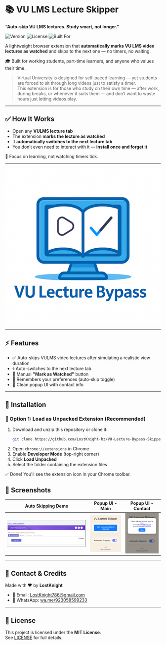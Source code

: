 # 📚 VU LMS Lecture Skipper  
**“Auto-skip VU LMS lectures. Study smart, not longer.”**

![Version](https://img.shields.io/badge/version-1.6-blue)
![License](https://img.shields.io/badge/license-MIT-green)
![Built For](https://img.shields.io/badge/VU-LMS-blueviolet)

A lightweight browser extension that **automatically marks VU LMS video lectures as watched** and skips to the next one — no timers, no waiting.

🎓 Built for working students, part-time learners, and anyone who values their time.

> Virtual University is designed for self-paced learning — yet students are forced to sit through long videos just to satisfy a timer.  
> This extension is for those who study on their own time — after work, during breaks, or whenever it suits them — and don’t want to waste hours just letting videos play.

---

## ✅ How It Works

- Open any **VULMS lecture tab**
- The extension **marks the lecture as watched**
- It **automatically switches to the next lecture tab**
- You don’t even need to interact with it — **install once and forget it**

🧠 Focus on learning, not watching timers tick.

---

![logo](icons/logo.png)

---

## ⚡ Features

- ✅ Auto-skips VULMS video lectures after simulating a realistic view duration  
- 🌀 Auto-switches to the next lecture tab  
- 🔘 Manual **"Mark as Watched"** button  
- 💾 Remembers your preferences (auto-skip toggle)  
- 🎨 Clean popup UI with contact info  

---

## 🔧 Installation

### 🔹 Option 1: Load as Unpacked Extension (Recommended)

1. Download and unzip this repository or clone it:
   ```bash
   git clone https://github.com/LostKnight-hz/VU-Lecture-Bypass-Skipper.git
   ```
2. Open `chrome://extensions` in Chrome  
3. Enable **Developer Mode** (top-right corner)  
4. Click **Load Unpacked**  
5. Select the folder containing the extension files  

✅ Done! You'll see the extension icon in your Chrome toolbar.



## 📸 Screenshots

| Auto Skipping Demo | Popup UI - Main | Popup UI - Contact |
|--------------------|------------------|---------------------|
| ![Auto Skipping](Screenshots/Live_Demo.gif) | ![Main Popup](Screenshots/Screen01.png) | ![Contact Modal](Screenshots/Screen02.png) |

---

## 💬 Contact & Credits

Made with ❤️ by **LostKnight**

- 📧 Email: [LostKnight786@gmail.com](https://mail.google.com/mail/?view=cm&to=lostknight786@gmail.com)  
- 💬 WhatsApp: [wa.me/923058599233](https://wa.me/923058599233)

---

## 📄 License

This project is licensed under the **MIT License**.  
See [LICENSE](./LICENSE) for full details.

